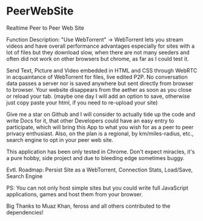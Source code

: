 # PeerWebSite
Realtime Peer to Peer Web Site

Function Description: "Use WebTorrent" -> WebTorrent lets you stream videos and have overall performance advantages especially for sites with a lot of files but they download slow, when there are not many seeders and often did not work on other browsers but chrome, as far as I could test it.

Send Text, Picture and Video embedded in HTML and CSS through WebRTC in acquaintance of WebTorrent for files, live edited P2P. No conversation data passes a server nor is saved anywhere but sent directly from browser to browser. Your website disappears from the aether as soon as you close or reload your tab. (maybe one day I will add an option to save, otherwise just copy paste your html, if you need to re-upload your site)

Give me a star on Github and I will consider to actually tide up the code and write Docs for it, that other Developers could have an easy entry to participate, which will bring this App to what you wish for as a peer to peer privacy enthusiast. Also, on the plan is a regional, by km/miles-radius, etc., search engine to opt in your peer web site.

This application has been only tested in Chrome. Don't expect miracles, it's a pure hobby, side project and due to bleeding edge sometimes buggy.

Evtl. Roadmap: Persist Site as a WebTorrent, Connection Stats, Load/Save, Search Engine

PS: You can not only host simple sites but you could write full JavaScript applications, games and host them from your browser.

Big Thanks to Muaz Khan, feross and all others contributed to the dependencies!